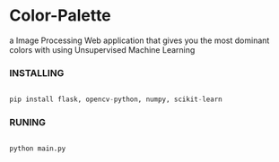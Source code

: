 # Color-Palette
a Image Processing Web application that gives you the most dominant colors with using Unsupervised Machine Learning


### INSTALLING



```python

pip install flask, opencv-python, numpy, scikit-learn

```


### RUNING


```python

python main.py

```
